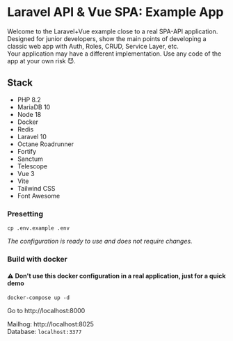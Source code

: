 # Laravel API & Vue SPA: Example App  

Welcome to the Laravel+Vue example close to a real SPA-API application.  
Designed for junior developers, show the main points of developing a classic web app with Auth, Roles, CRUD, Service Layer, etc.  
Your application may have a different implementation. Use any code of the app at your own risk 😈.  

## Stack  
- PHP 8.2
- MariaDB 10
- Node 18
- Docker
- Redis
- Laravel 10
- Octane Roadrunner
- Fortify
- Sanctum
- Telescope
- Vue 3
- Vite
- Tailwind CSS
- Font Awesome

### Presetting   
```
cp .env.example .env
```
*The configuration is ready to use and does not require changes.*

### Build with docker
#### ⚠️ Don't use this docker configuration in a real application, just for a quick demo   
```
docker-compose up -d
```
Go to http://localhost:8000

Mailhog: http://localhost:8025  
Database: `localhost:3377`
